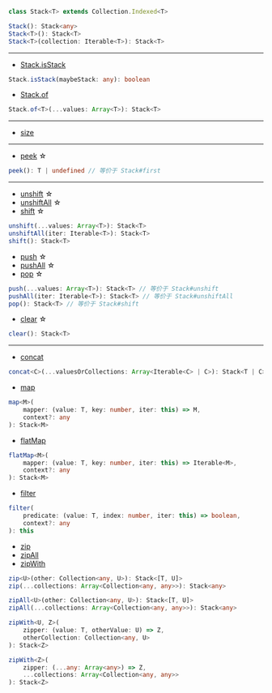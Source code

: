 ```ts
class Stack<T> extends Collection.Indexed<T>
```

```ts
Stack(): Stack<any>
Stack<T>(): Stack<T>
Stack<T>(collection: Iterable<T>): Stack<T>
```

---

- [Stack.isStack](https://facebook.github.io/immutable-js/docs/#/Stack/isStack)

```ts
Stack.isStack(maybeStack: any): boolean
```

- [Stack.of](https://facebook.github.io/immutable-js/docs/#/Stack/of)

```ts
Stack.of<T>(...values: Array<T>): Stack<T>
```

---

- [size](https://facebook.github.io/immutable-js/docs/#/Stack/size)

---

- [peek](https://facebook.github.io/immutable-js/docs/#/Stack/peek) ☆

```ts
peek(): T | undefined // 等价于 Stack#first
```

---

- [unshift](https://facebook.github.io/immutable-js/docs/#/Stack/unshift) ☆
- [unshiftAll](https://facebook.github.io/immutable-js/docs/#/Stack/unshiftAll) ☆
- [shift](https://facebook.github.io/immutable-js/docs/#/Stack/shift) ☆

```ts
unshift(...values: Array<T>): Stack<T>
unshiftAll(iter: Iterable<T>): Stack<T>
shift(): Stack<T>
```

- [push](https://facebook.github.io/immutable-js/docs/#/Stack/push) ☆
- [pushAll](https://facebook.github.io/immutable-js/docs/#/Stack/pushAll) ☆
- [pop](https://facebook.github.io/immutable-js/docs/#/Stack/pop) ☆

```ts
push(...values: Array<T>): Stack<T> // 等价于 Stack#unshift
pushAll(iter: Iterable<T>): Stack<T> // 等价于 Stack#unshiftAll
pop(): Stack<T> // 等价于 Stack#shift
```

- [clear](https://facebook.github.io/immutable-js/docs/#/Stack/clear) ☆

```ts
clear(): Stack<T>
```

---

- [concat](https://facebook.github.io/immutable-js/docs/#/Stack/concat)

```ts
concat<C>(...valuesOrCollections: Array<Iterable<C> | C>): Stack<T | C>
```

- [map](https://facebook.github.io/immutable-js/docs/#/Stack/map)

```ts
map<M>(
    mapper: (value: T, key: number, iter: this) => M,
    context?: any
): Stack<M>
```

- [flatMap](https://facebook.github.io/immutable-js/docs/#/Stack/flatMap)

```ts
flatMap<M>(
    mapper: (value: T, key: number, iter: this) => Iterable<M>,
    context?: any
): Stack<M>
```

- [filter](https://facebook.github.io/immutable-js/docs/#/Stack/filter)

```ts
filter(
    predicate: (value: T, index: number, iter: this) => boolean,
    context?: any
): this
```

- [zip](https://facebook.github.io/immutable-js/docs/#/Stack/zip)
- [zipAll](https://facebook.github.io/immutable-js/docs/#/Stack/zipAll)
- [zipWith](https://facebook.github.io/immutable-js/docs/#/Stack/zipWith)

```ts
zip<U>(other: Collection<any, U>): Stack<[T, U]>
zip(...collections: Array<Collection<any, any>>): Stack<any>

zipAll<U>(other: Collection<any, U>): Stack<[T, U]>
zipAll(...collections: Array<Collection<any, any>>): Stack<any>

zipWith<U, Z>(
    zipper: (value: T, otherValue: U) => Z,
    otherCollection: Collection<any, U>
): Stack<Z>

zipWith<Z>(
    zipper: (...any: Array<any>) => Z,
    ...collections: Array<Collection<any, any>>
): Stack<Z>
```

